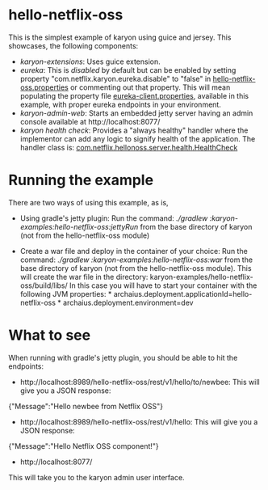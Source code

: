 hello-netflix-oss
======

This is the simplest example of karyon using guice and jersey. This showcases, the following components:

* _karyon-extensions_: Uses guice extension.
* _eureka_: This is _disabled_ by default but can be enabled by setting property "com.netflix.karyon.eureka.disable" to "false"
 in [hello-netflix-oss.properties](https://github.com/Netflix/karyon/blob/master/karyon-examples/hello-netflix-oss/src/main/resources/hello-netflix-oss.properties) or commenting out that property. This will mean populating the property file
 [eureka-client.properties](https://github.com/Netflix/karyon/blob/master/karyon-examples/hello-netflix-oss/src/main/resources/eureka-client.properties), available in this example, with proper eureka endpoints in your environment.
* _karyon-admin-web_: Starts an embedded jetty server having an admin console available at http://localhost:8077/
* _karyon health check_: Provides a "always healthy" handler where the implementor can add any logic to signify health of
the application. The handler class is: [com.netflix.hellonoss.server.health.HealthCheck](https://github.com/Netflix/karyon/blob/master/karyon-examples/hello-netflix-oss/src/main/java/com/netflix/hellonoss/server/health/HealthCheck.java)

Running the example
===================

There are two ways of using this example, as is,

* Using gradle's jetty plugin: Run the command: _./gradlew :karyon-examples:hello-netflix-oss:jettyRun_ from the base
directory of karyon (not from the hello-netflix-oss module)

* Create a war file and deploy in the container of your choice: Run the command: _./gradlew :karyon-examples:hello-netflix-oss:war_ from the base
  directory of karyon (not from the hello-netflix-oss module). This will create the war file in
  the directory: karyon-examples/hello-netflix-oss/build/libs/ In this case you will have to start your container with the following JVM properties:
      * archaius.deployment.applicationId=hello-netflix-oss
      * archaius.deployment.environment=dev


What to see
===========

When running with gradle's jetty plugin, you should be able to hit the endpoints:

* http://localhost:8989/hello-netflix-oss/rest/v1/hello/to/newbee: This will give you a JSON response:

{"Message":"Hello newbee from Netflix OSS"}

* http://localhost:8989/hello-netflix-oss/rest/v1/hello:  This will give you a JSON response:

{"Message":"Hello Netflix OSS component!"}

* http://localhost:8077/

This will take you to the karyon admin user interface.
